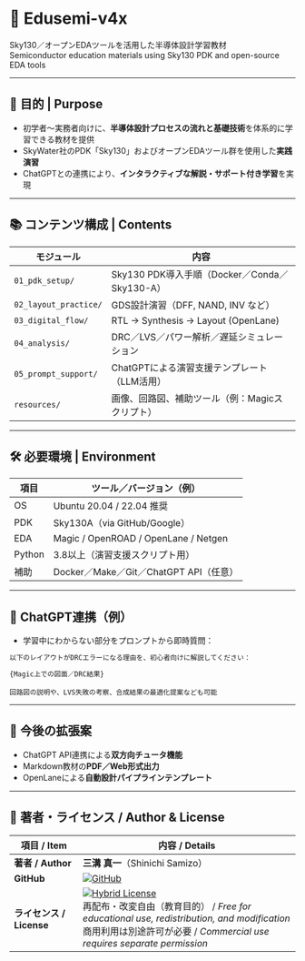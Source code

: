 # 🧬 Edusemi-v4x

Sky130／オープンEDAツールを活用した半導体設計学習教材  
Semiconductor education materials using Sky130 PDK and open-source EDA tools

---

## 🎯 目的 | Purpose

- 初学者〜実務者向けに、**半導体設計プロセスの流れと基礎技術**を体系的に学習できる教材を提供
- SkyWater社のPDK「Sky130」およびオープンEDAツール群を使用した**実践演習**
- ChatGPTとの連携により、**インタラクティブな解説・サポート付き学習**を実現

---

## 📚 コンテンツ構成 | Contents

| モジュール | 内容 |
|-----------|------|
| `01_pdk_setup/` | Sky130 PDK導入手順（Docker／Conda／Sky130-A） |
| `02_layout_practice/` | GDS設計演習（DFF, NAND, INV など） |
| `03_digital_flow/` | RTL → Synthesis → Layout (OpenLane) |
| `04_analysis/` | DRC／LVS／パワー解析／遅延シミュレーション |
| `05_prompt_support/` | ChatGPTによる演習支援テンプレート（LLM活用） |
| `resources/` | 画像、回路図、補助ツール（例：Magicスクリプト） |

---

## 🛠 必要環境 | Environment

| 項目 | ツール／バージョン（例） |
|------|---------------------------|
| OS | Ubuntu 20.04 / 22.04 推奨 |
| PDK | Sky130A（via GitHub/Google） |
| EDA | Magic / OpenROAD / OpenLane / Netgen |
| Python | 3.8以上（演習支援スクリプト用） |
| 補助 | Docker／Make／Git／ChatGPT API（任意） |

---

## 🤖 ChatGPT連携（例）

- 学習中にわからない部分をプロンプトから即時質問：
```markdown
以下のレイアウトがDRCエラーになる理由を、初心者向けに解説してください：

{Magic上での図面／DRC結果}
```

	回路図の説明や、LVS失敗の考察、合成結果の最適化提案なども可能

---

## 🚀 今後の拡張案

- ChatGPT API連携による**双方向チュータ機能**  
- Markdown教材の**PDF／Web形式出力**  
- OpenLaneによる**自動設計パイプラインテンプレート**

---

## 👤 **著者・ライセンス / Author & License**

| **項目 / Item** | **内容 / Details** |
|-----------------|--------------------|
| **著者 / Author** | **三溝 真一**（Shinichi Samizo） |
| **GitHub** | [![GitHub](https://img.shields.io/badge/GitHub-Samizo--AITL-blue?style=for-the-badge&logo=github)](https://github.com/Samizo-AITL) |
| **ライセンス / License** | [![Hybrid License](https://img.shields.io/badge/license-Hybrid-blueviolet?style=for-the-badge)](../#-ライセンス--license) <br> 再配布・改変自由（教育目的） / *Free for educational use, redistribution, and modification* <br> 商用利用は別途許可が必要 / *Commercial use requires separate permission* |
